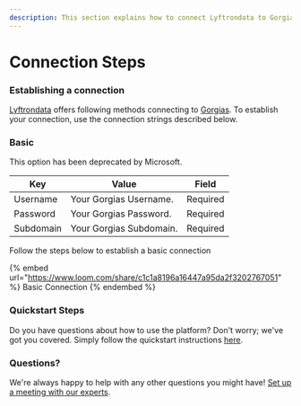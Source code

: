 ```yaml
---
description: This section explains how to connect Lyftrondata to Gorgias.
---
```


# Connection Steps

### Establishing a connection

[Lyftrondata](https://www.lyftrondata.com) offers following methods connecting to [Gorgias](https://www.lyftrondata.com/integration/sales-analytics/gorgias/). To establish your connection, use the connection strings described below.

### Basic

This option has been deprecated by Microsoft.

| Key       | Value                   | Field    |
| --------- | ----------------------- | -------- |
| Username  | Your Gorgias Username.  | Required |
| Password  | Your Gorgias Password.  | Required |
| Subdomain | Your Gorgias Subdomain. | Required |

Follow the steps below to establish a basic connection

{% embed url="https://www.loom.com/share/c1c1a8196a16447a95da2f3202767051" %}
Basic Connection
{% endembed %}

### Quickstart Steps

Do you have questions about how to use the platform? Don't worry; we've got you covered. Simply follow the quickstart instructions [here](./).

### Questions? <a href="#questions" id="questions"></a>

We're always happy to help with any other questions you might have! [Set up a meeting with our experts](https://www.lyftrondata.com/book-a-meeting/).
